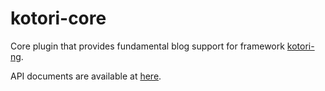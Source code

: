 # kotori-core

Core plugin that provides fundamental blog support for framework [kotori-ng](https://github.com/cool2645/kotori-ng).

API documents are available at [here](https://app.swaggerhub.com/apis/cool2645/kotori-core/1.0.0).

